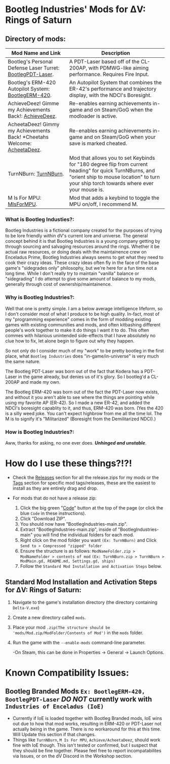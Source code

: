 # Bootleg Industries' Mods for ΔV: Rings of Saturn

## Directory of mods:

| Mod Name and Link | Description |
| --- | --- |
| Bootleg's Personal Defense Laser Turret: [BootlegPDT-Laser](https://github.com/digitalbarrito/BootlegIndustries/tree/main/BootlegPDT-Laser). | A PDT-Laser based off of the CL-200AP, with PDMWG-like aiming performance. Requires Fire Input. |
| Bootleg's ERM-420 Autopilot System: [BootlegERM-420](https://github.com/digitalbarrito/BootlegIndustries/tree/main/BootlegERM-420). | An Autopilot System that combines the ER-42's performance and trajectory display, with the NDCI's Boresight. |
| AchieveDeez! Gimme my Achievements Back!: [AchieveDeez](https://github.com/digitalbarrito/BootlegIndustries/tree/main/AchieveDeez). | Re-enables earning achievements in-game and on Steam/GoG when the modloader is active. |
| AcheetaDeez! Gimmy my Achievements Back! *Cheetahs Welcome: [AcheetaDeez](https://github.com/digitalbarrito/BootlegIndustries/tree/main/AcheetaDeez). | Re-enables earning achievements in-game and on Steam/GoG when your save is marked cheated. |
| TurnNBurn: [TurnNBurn](https://github.com/digitalbarrito/BootlegIndustries/tree/main/TurnNBurn). | Mod that allows you to set Keybinds for "180 degree flip from current heading" for quick TurnNBurns, and "orient ship to mouse location" to turn your ship torch towards where ever your mouse is. |
| M Is For MPU: [MIsForMPU](https://github.com/digitalbarrito/BootlegIndustries/tree/main/MIsForMPU). | Mod that adds a keybind to toggle the MPU on/off, I recommend M. |




### What is Bootleg Industies?:

   Bootleg Industries is a fictional company created for the purposes of trying to be lore friendly within dV's current lore and universe. The general concept behind it is that Bootleg Industries is a young company getting by through sourcing and salvaging resources around the rings. Whether it be actual raw resources, or doing deals with the maintainence crew on Enceladus Prime, Bootleg Industries always seems to get what they need to cook their crazy ideas. These crazy ideas often fly in the face of the base game's "sidegrades only" philosophy, but we're here for a fun time not a long time. While I don't really try to maintain "vanilla" balance or "sidegrading" I do attempt to give some amount of balance to my mods, generally through cost of ownership/maintainence. 

### Why is Bootleg Industries?:

   Well that one is pretty simple. I am a below average intelligence lifeform, so I don't consider most of what I produce to be high quality. In-fact, most of my "programming experience" comes in the form of modding existing games with existing communities and mods, and often kitbashing different people's work together to make it do things I want it to do. This often commes with hilarious unintended side-effects that I have absolutely no clue how to fix, let alone begin to figure out why they happen.

   So not only do I consider much of my "work" to be pretty bootleg in the first place, what `Bootleg Industries` does "in-game/in-universe" is very much the same nature. 

   The Bootleg PDT-Laser was born out of the fact that Kodera has a PDT-Laser in the game already, but denies us of it's glory. So I bootleg'd a CL-200AP and made my own.

   The Bootleg ERM-420 was born out of the fact the PDT-Laser now exists, and without it you aren't able to see where the things are pointing while using my favorite AP (ER-42). So I made a new ER-42, and added the NDCI's boresight capablity to it, and thus, ERM-420 was born. (Yes the 420 is a silly weed joke. You can't expect highbrow from me all the time lol. The M is to signify it's "Militarized" (Boresight from the Demilitarized NDCI).)

### How is Bootleg Industries?:

   Aww, thanks for asking, no one ever does. ***Unhinged and unstable***.


# How do I use these things?!?!

- Check the [Releases](https://github.com/digitalbarrito/BootlegIndustries/releases) section for all the release.zips for my mods or the [Tags](https://github.com/digitalbarrito/BootlegIndustries/tags) section for specific mod tags/releases, these are the easiest to install as they are entirely drag and drop.

- For mods that do not have a release zip:
  1) Click the big green "[Code](https://github.com/digitalbarrito/BootlegIndustries/archive/refs/heads/main.zip)" button at the top of the page (or click the blue `Code` in these instructions).
  2) Click "Download ZIP".
  3) You should now have "BootlegIndustries-main.zip".
  4) Extract "BootlegIndustries-main.zip", inside of "BootlegIndustries-main" you will find the individual folders for each mod.
  5) Right click on the mod folder you want `(Ex: TurnNBurn)` and Click `Send to > Compressed "zipped" folder`
  6) Ensure the structure is as follows: `ModNameFolder.zip > ModNameFolder > contents of mod` `(Ex: TurnNBurn.zip > TurnNBurn > ModMain.gd, README.md, Settings.gd, ships)`
  7) Follow the `Standard Mod Installation and Activation Steps` below.

## Standard Mod Installation and Activation Steps for ΔV: Rings of Saturn:

1) Navigate to the game's installation directory (the directory containing `Delta-V.exe`)
2) Create a new directory called `mods`.
3) Place your mod `.zip(The structure should be 'mods/Mod.zip/ModFolder/Contents of Mod')` in the `mods` folder.
4) Run the game with the `--enable-mods` command-line parameter.
       
    -On Steam, this can be done in Properties → General → Launch Options.

# **Known Compatibility Issues:**
## **Bootleg Branded Mods** `Ex: BootlegERM-420, BootlegPDT-Laser` ***DO NOT*** currently work with `Industries of Enceladus (IoE)`
- Currently if IoE is loaded together with Bootleg Branded mods, IoE wins out due to how that mod works, resulting in ERM-420 or PDT-Laser not actually being in the game. There is no workaround for this at this time. Will Update this section if that changes.
- Things like `TurnNBurn`, `M Is For MPU`, `Achieve/AcheetaDeez`, should work fine with IoE though. This isn't tested or confirmed, but I suspect that they should be fine together. Please feel free to report incompatabilites via Issues, or on the dV Discord in the Workshop section. 
